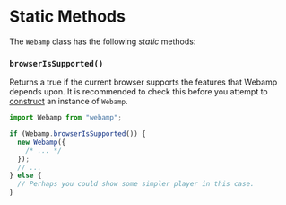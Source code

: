 # Static Methods

The `Webamp` class has the following _static_ methods:

### `browserIsSupported()`

Returns a true if the current browser supports the features that Webamp depends upon. It is recommended to check this before you attempt to [construct](02_webamp-constructor.md) an instance of `Webamp`.

```ts
import Webamp from "webamp";

if (Webamp.browserIsSupported()) {
  new Webamp({
    /* ... */
  });
  // ...
} else {
  // Perhaps you could show some simpler player in this case.
}
```
